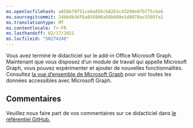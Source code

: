 ```yaml
---
ms.openlocfilehash: a85bb79f51ce0a856cb8261c43280e87b775cbe6
ms.sourcegitcommit: 24bb4b3df6a035806a58b609e1d8078ac5505fa1
ms.translationtype: MT
ms.contentlocale: fr-FR
ms.lasthandoff: 02/17/2021
ms.locfileid: "50274246"
---
```

<!-- markdownlint-disable MD002 MD041 -->

Vous avez terminé le didacticiel sur le add-in Office Microsoft Graph. Maintenant que vous disposez d’un module de travail qui appelle Microsoft Graph, vous pouvez expérimenter et ajouter de nouvelles fonctionnalités. Consultez [la vue d’ensemble de Microsoft Graph](/graph/overview) pour voir toutes les données accessibles avec Microsoft Graph.

## <a name="feedback"></a>Commentaires

Veuillez nous faire part de vos commentaires sur ce didacticiel dans [le référentiel GitHub.](https://github.com/microsoftgraph/msgraph-training-office-addin)
